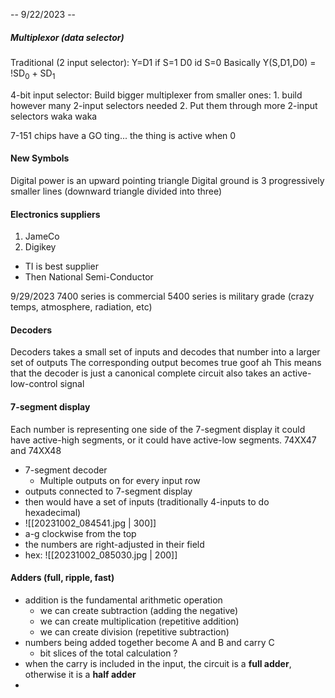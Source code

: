 -- 9/22/2023 -- 

##### Multiplexor (data selector)
Traditional (2 input selector):
	Y=D1 if S=1
	D0 id S=0
	 Basically Y(S,D1,D0) = !SD<sub>0</sub> + SD<sub>1</sub> 
  
4-bit input selector:
	Build bigger multiplexer from smaller ones:
	1. build however many 2-input selectors needed
	2. Put them through more 2-input selectors waka waka

7-151 chips have a GO ting... the thing is active when 0
#### New Symbols
Digital power is an upward pointing triangle
Digital ground is 3 progressively smaller lines (downward triangle divided into three)


#### Electronics suppliers
1. JameCo
2. Digikey
 - TI is best supplier
 - Then National Semi-Conductor

9/29/2023
7400 series is commercial
5400 series is military grade (crazy temps, atmosphere, radiation, etc)

#### Decoders 
Decoders takes a small set of inputs and decodes that number into a larger set of outputs
	The corresponding output becomes true goof ah
This means that the decoder is just a canonical complete circuit
also takes an active-low-control signal

#### 7-segment display
Each number is representing one side of the 7-segment display
it could have active-high segments, or it could have active-low segments.
	74XX47 and 74XX48
 - 7-segment decoder
	 - Multiple outputs on for every input row
- outputs connected to 7-segment display
- then would have a set of inputs (traditionally 4-inputs to do hexadecimal)
- ![[20231002_084541.jpg | 300]] 
- a-g clockwise from the top
- the numbers are right-adjusted in their field
- hex: ![[20231002_085030.jpg | 200]]


#### Adders (full, ripple, fast)
- addition is the fundamental arithmetic operation
	- we can create subtraction (adding the negative)
	- we can create multiplication (repetitive addition)
	- we can create division (repetitive subtraction)
 - numbers being added together become A and B and carry C
	 - bit slices of the total calculation ?
- when the carry is included in the input, the circuit is a **full adder**, otherwise it is a **half adder**
- 